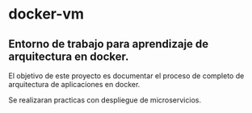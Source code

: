 # docker-vm
## Entorno de trabajo para aprendizaje de arquitectura en docker.

El objetivo de este proyecto es documentar el proceso de completo 
de arquitectura de aplicaciones en docker.

Se realizaran practicas con despliegue de microservicios.
